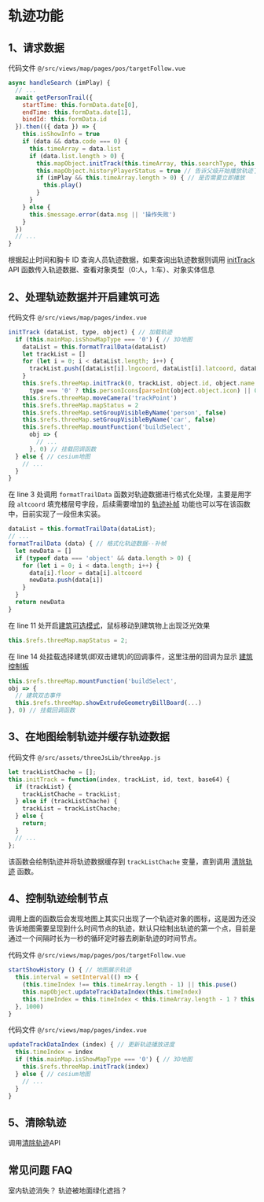 # 轨迹功能

## 1、请求数据

代码文件 `@/src/views/map/pages/pos/targetFollow.vue`

```javascript
async handleSearch (imPlay) {
  // ...
  await getPersonTrail({
    startTime: this.formData.date[0],
    endTime: this.formData.date[1],
    bindId: this.formData.id
  }).then(({ data }) => {
    this.isShowInfo = true
    if (data && data.code === 0) {
      this.timeArray = data.list
      if (data.list.length > 0) {
        this.mapObject.initTrack(this.timeArray, this.searchType, this.formData)
        this.mapObject.historyPlayerStatus = true // 告诉父级开始播放轨迹了，websocket推送的人和车默认要隐藏
        if (imPlay && this.timeArray.length > 0) { // 是否需要立即播放
          this.play()
        }
      }
    } else {
      this.$message.error(data.msg || '操作失败')
    }
  })
  // ...
}
```

根据起止时间和胸卡 ID 查询人员轨迹数据，如果查询出轨迹数据则调用 [initTrack](/threejs/api/track) API 函数传入轨迹数据、查看对象类型（0:人，1:车）、对象实体信息

## 2、处理轨迹数据并开启建筑可选

代码文件 `@/src/views/map/pages/index.vue`

```javascript
initTrack (dataList, type, object) { // 加载轨迹
  if (this.mainMap.isShowMapType === '0') { // 3D地图
    dataList = this.formatTrailData(dataList)
    let trackList = []
    for (let i = 0; i < dataList.length; i++) {
      trackList.push([dataList[i].lngcoord, dataList[i].latcoord, dataList[i].altcoord, dataList[i].floor])
    }
    this.$refs.threeMap.initTrack(0, trackList, object.id, object.name || object.object.name || '',
      type === '0' ? this.personIcons[parseInt(object.object.icon) || 0] : this.carIcons)
    this.$refs.threeMap.moveCamera('trackPoint')
    this.$refs.threeMap.mapStatus = 2
    this.$refs.threeMap.setGroupVisibleByName('person', false)
    this.$refs.threeMap.setGroupVisibleByName('car', false)
    this.$refs.threeMap.mountFunction('buildSelect',
      obj => {
        // ...
      }, 0) // 挂载回调函数
  } else { // cesium地图
    // ...
  }
}
```

在 line 3 处调用 `formatTrailData` 函数对轨迹数据进行格式化处理，主要是用字段 `altcoord` 填充楼层号字段，后续需要增加的 [轨迹补帧]() 功能也可以写在该函数中，目前实现了一段但未实装。

```javascript
dataList = this.formatTrailData(dataList);
// ...
formatTrailData (data) { // 格式化轨迹数据--补帧
  let newData = []
  if (typeof data === 'object' && data.length > 0) {
    for (let i = 0; i < data.length; i++) {
      data[i].floor = data[i].altcoord
      newData.push(data[i])
    }
  }
  return newData
}
```

在 line 11 处开启[建筑可选模式]()，鼠标移动到建筑物上出现泛光效果

```javascript
this.$refs.threeMap.mapStatus = 2;
```

在 line 14 处挂载选择建筑(即双击建筑)的回调事件，这里注册的回调为显示 [建筑控制板](/threejs/organization/ThreeMap/#billboard-vue)

```javascript
this.$refs.threeMap.mountFunction('buildSelect',
obj => {
  // 建筑双击事件
  this.$refs.threeMap.showExtrudeGeometryBillBoard(...)
}, 0) // 挂载回调函数
```

## 3、在地图绘制轨迹并缓存轨迹数据

代码文件 `@/src/assets/threeJsLib/threeApp.js`

```javascript
let trackListChache = [];
this.initTrack = function(index, trackList, id, text, base64) {
  if (trackList) {
    trackListChache = trackList;
  } else if (trackListChache) {
    trackList = trackListChache;
  } else {
    return;
  }
  // ...
};
```

该函数会绘制轨迹并将轨迹数据缓存到 `trackListChache` 变量，直到调用 [清除轨迹](/threejs/api/track/#removetrack-移除轨迹) 函数。

## 4、控制轨迹绘制节点

调用上面的函数后会发现地图上其实只出现了一个轨迹对象的图标，这是因为还没告诉地图需要呈现到什么时间节点的轨迹，默认只绘制出轨迹的第一个点，目前是通过一个间隔时长为一秒的循环定时器去刷新轨迹的时间节点。

代码文件 `@/src/views/map/pages/pos/targetFollow.vue`

```javascript
startShowHistory () { // 地图展示轨迹
  this.interval = setInterval(() => {
    (this.timeIndex !== this.timeArray.length - 1) || this.puse()
    this.mapObject.updateTrackDataIndex(this.timeIndex)
    this.timeIndex = this.timeIndex < this.timeArray.length - 1 ? this.timeIndex + 1 : this.timeIndex
  }, 1000)
}
```

代码文件 `@/src/views/map/pages/index.vue`

```javascript
updateTrackDataIndex (index) { // 更新轨迹播放进度
  this.timeIndex = index
  if (this.mainMap.isShowMapType === '0') { // 3D地图
    this.$refs.threeMap.initTrack(index)
  } else { // cesium地图
    // ...
  }
}
```

## 5、清除轨迹

调用[清除轨迹](/threejs/api/track/#removetrack-移除轨迹)API

## 常见问题 FAQ

室内轨迹消失？
轨迹被地面绿化遮挡？

